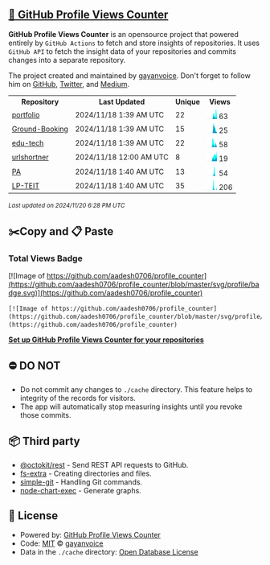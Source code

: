 ## [🚀 GitHub Profile Views Counter](https://github.com/gayanvoice/github-profile-views-counter)
**GitHub Profile Views Counter** is an opensource project that powered entirely by  `GitHub Actions` to fetch and store insights of repositories.
It uses `GitHub API` to fetch the insight data of your repositories and commits changes into a separate repository.

The project created and maintained by [gayanvoice](https://github.com/gayanvoice). Don't forget to follow him on [GitHub](https://github.com/gayanvoice), [Twitter](https://twitter.com/gayanvoice), and [Medium](https://gayanvoice.medium.com/).

<table>
	<tr>
		<th>
			Repository
		</th>
		<th>
			Last Updated
		</th>
		<th>
			Unique
		</th>
		<th>
			Views
		</th>
	</tr>
	<tr>
		<td>
			<a href="https://github.com/aadesh0706/profile_counter/tree/master/readme/709003659/year.md">
				portfolio
			</a>
		</td>
		<td>
			2024/11/18 1:39 AM UTC
		</td>
		<td>
			22
		</td>
		<td>
			<img alt="Response time graph" src="https://github.com/aadesh0706/profile_counter/raw/master/graph/709003659/small/year.png" height="20"> 63
		</td>
	</tr>
	<tr>
		<td>
			<a href="https://github.com/aadesh0706/profile_counter/tree/master/readme/791939581/year.md">
				Ground-Booking
			</a>
		</td>
		<td>
			2024/11/18 1:39 AM UTC
		</td>
		<td>
			15
		</td>
		<td>
			<img alt="Response time graph" src="https://github.com/aadesh0706/profile_counter/raw/master/graph/791939581/small/year.png" height="20"> 25
		</td>
	</tr>
	<tr>
		<td>
			<a href="https://github.com/aadesh0706/profile_counter/tree/master/readme/609208715/year.md">
				edu-tech
			</a>
		</td>
		<td>
			2024/11/18 1:39 AM UTC
		</td>
		<td>
			22
		</td>
		<td>
			<img alt="Response time graph" src="https://github.com/aadesh0706/profile_counter/raw/master/graph/609208715/small/year.png" height="20"> 58
		</td>
	</tr>
	<tr>
		<td>
			<a href="https://github.com/aadesh0706/profile_counter/tree/master/readme/650234975/year.md">
				urlshortner
			</a>
		</td>
		<td>
			2024/11/18 12:00 AM UTC
		</td>
		<td>
			8
		</td>
		<td>
			<img alt="Response time graph" src="https://github.com/aadesh0706/profile_counter/raw/master/graph/650234975/small/year.png" height="20"> 19
		</td>
	</tr>
	<tr>
		<td>
			<a href="https://github.com/aadesh0706/profile_counter/tree/master/readme/794573303/year.md">
				PA
			</a>
		</td>
		<td>
			2024/11/18 1:40 AM UTC
		</td>
		<td>
			13
		</td>
		<td>
			<img alt="Response time graph" src="https://github.com/aadesh0706/profile_counter/raw/master/graph/794573303/small/year.png" height="20"> 54
		</td>
	</tr>
	<tr>
		<td>
			<a href="https://github.com/aadesh0706/profile_counter/tree/master/readme/823035502/year.md">
				LP-TEIT
			</a>
		</td>
		<td>
			2024/11/18 1:40 AM UTC
		</td>
		<td>
			35
		</td>
		<td>
			<img alt="Response time graph" src="https://github.com/aadesh0706/profile_counter/raw/master/graph/823035502/small/year.png" height="20"> 206
		</td>
	</tr>
</table>

<small><i>Last updated on 2024/11/20 6:28 PM UTC</i></small>

## ✂️Copy and 📋 Paste
### Total Views Badge
[![Image of https://github.com/aadesh0706/profile_counter](https://github.com/aadesh0706/profile_counter/blob/master/svg/profile/badge.svg)](https://github.com/aadesh0706/profile_counter)

```readme
[![Image of https://github.com/aadesh0706/profile_counter](https://github.com/aadesh0706/profile_counter/blob/master/svg/profile/badge.svg)](https://github.com/aadesh0706/profile_counter)
```
[**Set up GitHub Profile Views Counter for your repositories**](https://github.com/gayanvoice/github-profile-views-counter)
## ⛔ DO NOT
- Do not commit any changes to `./cache` directory. This feature helps to integrity of the records for visitors.
- The app will automatically stop measuring insights until you revoke those commits.
## 📦 Third party

- [@octokit/rest](https://www.npmjs.com/package/@octokit/rest) - Send REST API requests to GitHub.
- [fs-extra](https://www.npmjs.com/package/fs-extra) - Creating directories and files.
- [simple-git](https://www.npmjs.com/package/simple-git) - Handling Git commands.
- [node-chart-exec](https://www.npmjs.com/package/node-chart-exec) - Generate graphs.
## 📄 License
- Powered by: [GitHub Profile Views Counter](https://github.com/gayanvoice/github-profile-views-counter)
- Code: [MIT](./LICENSE) © [gayanvoice](https://github.com/gayanvoice)
- Data in the `./cache` directory: [Open Database License](https://opendatacommons.org/licenses/odbl/1-0/)